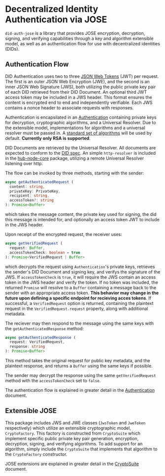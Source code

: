 Decentralized Identity Authentication via JOSE
===
`did-auth-jose` is a library that provides JOSE encryption, decryption, signing, and verifying capabilities through a key and algorithm extensible model, as well as an authentication flow for use with decentralized identities (DIDs).

Authentication Flow
---

DID Authentication uses two to three [JSON Web Tokens](https://jwt.io/) (JWT) per request. The first is an outer JSON Web Encryption (JWE), and the second is an inner JSON Web Signature (JWS), both utilizing the public private key pair of each DID retrieved from their DID Document. An optional third JWT access token may be included in a JWS header. This format ensures the content is encrypted end to end and independently verifiable. Each JWS contains a nonce header to associate requests with responses.

Authentication is encapsilated in an [Authentication](docs/api.md#Authentication) containing private keys for decryption, cryptographic algorithms, and a Universal Resolver. Due to the extensible model, implementations for algorithms and a universal resolver must be passed in. A [standard set of algorithms](docs/Authentication.md#Signature-and-Encryption-Algorithms) will be used by default. **Currently only RSA is supported**.

DID Documents are retrieved by the Universal Resolver. All documents are expected to conform to the [DID spec](https://w3c-ccg.github.io/did-spec/). An simple `http-resolver` is included in the [hub-node-core](https://github.com/decentralized-identity/hub-node-core) package, utilizing a remote Universal Resolver listening over http.

The flow can be invoked by three methods, starting with the sender:
```typescript
async getAuthenticatedRequest (
  content: string,
  privateKey: PrivateKey,
  recipient: string,
  accessToken?: string
): Promise<Buffer>
```
which takes the message content, the private key used for signing, the did this message is intended for, and optionally an access token JWT to include in the JWS header.

Upon receipt of the encrypted request, the receiver uses:
```typescript
async getVerifiedRequest (
  request: Buffer,
  accessTokenCheck: boolean = true
): Promise<VerifiedRequest | Buffer>
```
which decrypts the request using `Authentication`'s private keys, retrieves the sender's DID Document and signing key, and verifys the signature of the JWS. If `accessTokenCheck` is `true`, it will require the JWS contain an access token in the JWS header and verify the token. If no token was included, the returned `Promise` will resolve to a `Buffer` containing a message back to the sender with an appropriate access token. **This behavior may change in the future upon defining a specific endpoint for recieving acces tokens**. If successful, a `VerifiedRequest` option is returned, containing the plaintext request in the `VerifiedRequest.request` property, along with additional metadata.

The reciever may then respond to the message using the same keys with the `getAuthenticatedResponse` method:
```typescript
async getAuthenticatedResponse (
  request: VerifiedRequest,
  response: string
): Promise<Buffer>
```
This method takes the original request for public key metadata, and the plaintext response, and returns a `Buffer` using the same keys if possible.

The sender may decrypt the response using the same `getVerifiedRequest` method with the `accessTokenCheck` set to `false`.

The authentication flow is explained in greater detail in the [Authentication](docs/Authentication.md) document.

Extensible JOSE
---
This package includes JWS and JWE classes (`JwsToken` and `JweToken` respectively) which utilize an extensible cryptographic model, `CryptoFactory`. This factory is constructed from `CryptoSuite` which implement specific public private key pair generation, encryption, decryption, signing, and verifying algorithms. To add support for an algorithm, simply include the `CryptoSuite` that implements that algorithm to the `CryptoFactory` constructor. 

JOSE extensions are explained in greater detail in the [CryptoSuite](docs/CryptoSuite.md) document.